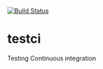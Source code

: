 [![Build Status](https://travis-ci.org/jl-wynen/testci.svg?branch=master)](https://travis-ci.org/jl-wynen/testci)

# testci
Testing Continuous integration
